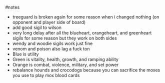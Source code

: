 #notes

-   treeguard is broken again for some reason when i changed nothing (on opponent and player side of board)
-   add good sigil to wilson
-   very long delay after all the blueheart, orangeheart, and greenheart sigils for some reason but they work on both sides
-   wendy and woodie sigils work just fine
-   venom and poison also lag a fuck ton
-   Blue is utility
-   Green is vitality, health, growth, and ramping ability
-   Orange is combat, violence, military, and set power
-   rebalance hounds and crocodogs because you can sacrifice the moxes you use to play mox blood cards